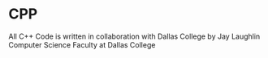 # CPP
All C++ Code is written in collaboration with Dallas College by Jay Laughlin
Computer Science Faculty at Dallas College
